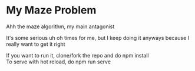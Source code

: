 # My Maze Problem

Ahh the maze algorithm, my main antagonist

It's some serious uh oh times for me, but I keep doing it anyways because I really want to get it right

If you want to run it, clone/fork the repo and do npm install  
To serve with hot reload, do npm run serve